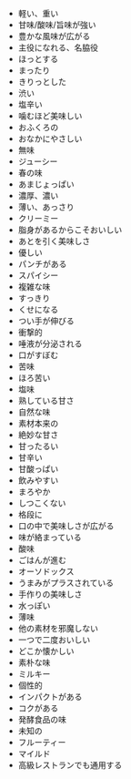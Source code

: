- 軽い、重い
- 甘味/酸味/旨味が強い
- 豊かな風味が広がる
- 主役になれる、名脇役
- ほっとする
- まったり
- きりっとした
- 渋い
- 塩辛い
- 噛むほど美味しい
- おふくろの
- おなかにやさしい
- 無味
- ジューシー
- 春の味
- あまじょっぱい
- 濃厚、濃い
- 薄い、あっさり
- クリーミー
- 脂身があるからこそおいしい
- あとを引く美味しさ
- 優しい
- パンチがある
- スパイシー
- 複雑な味
- すっきり
- くせになる
- つい手が伸びる
- 衝撃的
- 唾液が分泌される
- 口がすぼむ
- 苦味
- ほろ苦い
- 塩味
- 熟している甘さ
- 自然な味
- 素材本来の
- 絶妙な甘さ
- 甘ったるい
- 甘辛い
- 甘酸っぱい
- 飲みやすい
- まろやか
- しつこくない
- 格段に
- 口の中で美味しさが広がる
- 味が絡まっている
- 酸味
- ごはんが進む
- オーソドックス
- うまみがプラスされている
- 手作りの美味しさ
- 水っぽい
- 薄味
- 他の素材を邪魔しない
- 一つで二度おいしい
- どこか懐かしい
- 素朴な味
- ミルキー
- 個性的
- インパクトがある
- コクがある
- 発酵食品の味
- 未知の
- フルーティー
- マイルド
- 高級レストランでも通用する
